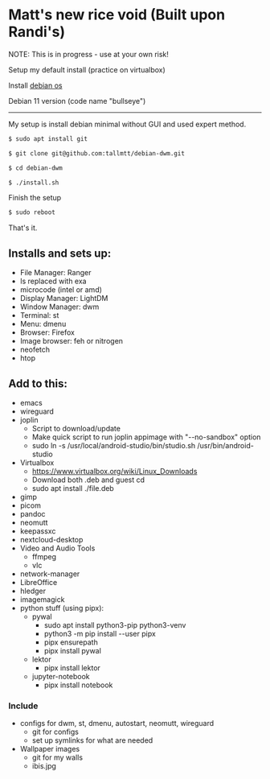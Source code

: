 # Matt's new rice void (Built upon Randi's)

NOTE: This is in progress - use at your own risk!

Setup my default install (practice on virtualbox)

Install [debian os](https://cdimage.debian.org/cdimage/unofficial/non-free/cd-including-firmware/current/amd64/iso-cd/)

Debian 11 version (code name "bullseye")

---

My setup is install debian minimal without GUI and used expert method.

```bash
$ sudo apt install git

$ git clone git@github.com:tallmtt/debian-dwm.git

$ cd debian-dwm

$ ./install.sh
```

Finish the setup
```bash
$ sudo reboot
```
That's it.

## Installs and sets up:

- File Manager: Ranger
- ls replaced with exa
- microcode (intel or amd)
- Display Manager: LightDM
- Window Manager: dwm
- Terminal: st
- Menu: dmenu
- Browser: Firefox 
- Image browser: feh or nitrogen
- neofetch 
- htop

## Add to this:

- emacs
- wireguard
- joplin
  - Script to download/update
  - Make quick script to run joplin appimage with "--no-sandbox" option
  - sudo ln -s /usr/local/android-studio/bin/studio.sh /usr/bin/android-studio
- Virtualbox
  - https://www.virtualbox.org/wiki/Linux_Downloads
  - Download both .deb and guest cd
  - sudo apt install ./file.deb
- gimp
- picom
- pandoc
- neomutt
- keepassxc
- nextcloud-desktop
- Video and Audio Tools
  - ffmpeg
  - vlc
- network-manager
- LibreOffice
- hledger
- imagemagick
- python stuff (using pipx):
  - pywal
    - sudo apt install python3-pip python3-venv
    - python3 -m pip install --user pipx
    - pipx ensurepath
    - pipx install pywal
  - lektor
    - pipx install lektor
  - jupyter-notebook
    - pipx install notebook

### Include

- configs for dwm, st, dmenu, autostart, neomutt, wireguard
    - git for configs
    - set up symlinks for what are needed
- Wallpaper images
    - git for my walls
    - ibis.jpg
